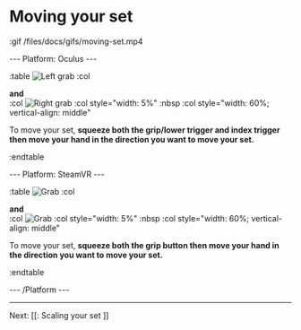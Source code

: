 # Moving your set

:gif /files/docs/gifs/moving-set.mp4

--- Platform: Oculus ---

:table
	![Left grab](/files/docs/graphics/Oculus-touch-alt_L-trigger_L-grip.png)
:col
	<div class="center middle"><b>and</b></div>
:col
	![Right grab](/files/docs/graphics/Oculus-touch_R-trigger_R-grip.png)
:col style="width: 5%"
	:nbsp
:col style="width: 60%; vertical-align: middle"

To move your set, **squeeze both the grip/lower trigger and index trigger then move your hand in the direction you want to move your set.**

:endtable

--- Platform: SteamVR ---

:table
	![Grab](/files/docs/graphics/Vive_grip.png)
:col
	<div class="center middle"><b>and</b></div>
:col
	![Grab](/files/docs/graphics/Vive_grip.png)
:col style="width: 5%"
	:nbsp
:col style="width: 60%; vertical-align: middle"

To move your set, **squeeze both the grip button then move your hand in the direction you want to move your set.**

:endtable

--- /Platform ---

---

Next: [[: Scaling your set ]]
